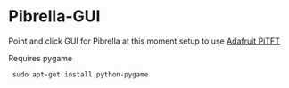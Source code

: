 Pibrella-GUI
============

Point and click GUI for Pibrella at this moment setup to use <a href= http://www.adafruit.com> Adafruit PiTFT </a>

Requires pygame 


<code> sudo apt-get install python-pygame </code>

